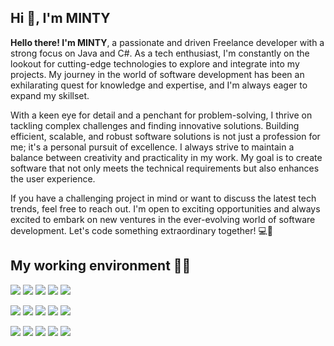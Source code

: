 <h2 align="left">Hi 👋, I'm MINTY</h2>

<b>Hello there! I'm MINTY</b>, a passionate and driven Freelance developer with a strong focus on Java and C#. As a tech enthusiast, I'm constantly on the lookout for cutting-edge technologies to explore and integrate into my projects. My journey in the world of software development has been an exhilarating quest for knowledge and expertise, and I'm always eager to expand my skillset.

With a keen eye for detail and a penchant for problem-solving, I thrive on tackling complex challenges and finding innovative solutions. Building efficient, scalable, and robust software solutions is not just a profession for me; it's a personal pursuit of excellence. I always strive to maintain a balance between creativity and practicality in my work. My goal is to create software that not only meets the technical requirements but also enhances the user experience.

If you have a challenging project in mind or want to discuss the latest tech trends, feel free to reach out. I'm open to exciting opportunities and always excited to embark on new ventures in the ever-evolving world of software development. Let's code something extraordinary together! 💻🚀

<h2 align="left">My working environment 👨‍🏭</h2>
<p>
  <img src="https://img.shields.io/badge/Java-ED8B00?style=for-the-badge&logo=java&logoColor=white" />
  <img src="https://img.shields.io/badge/C%23-239120?style=for-the-badge&logo=c-sharp&logoColor=white" />
  <img src="https://img.shields.io/badge/JavaScript-323330?style=for-the-badge&logo=javascript&logoColor=F7DF1E" />
  <img src="https://img.shields.io/badge/json-5E5C5C?style=for-the-badge&logo=json&logoColor=white" />
  <img src="https://img.shields.io/badge/Node.js-339933?style=for-the-badge&logo=nodedotjs&logoColor=white" />
</p>
<p>
  <img src="https://img.shields.io/badge/Visual_Studio_Code-0078D4?style=for-the-badge&logo=visual%20studio%20code&logoColor=white" />
  <img src="https://img.shields.io/badge/Visual_Studio-5C2D91?style=for-the-badge&logo=visual%20studio&logoColor=white" />
  <img src="https://img.shields.io/badge/Atom-66595C?style=for-the-badge&logo=Atom&logoColor=white" />
  <img src="https://img.shields.io/badge/Eclipse-2C2255?style=for-the-badge&logo=eclipse&logoColor=white" />
  <img src="https://img.shields.io/badge/sublime_text-%23575757.svg?&style=for-the-badge&logo=sublime-text&logoColor=important" />
</p>
<p>
  <img src="https://img.shields.io/badge/MySQL-00000F?style=for-the-badge&logo=mysql&logoColor=white" />
  <img src="https://img.shields.io/badge/MongoDB-4EA94B?style=for-the-badge&logo=mongodb&logoColor=white" />
  <img src="https://img.shields.io/badge/Redis-eb4034?style=for-the-badge&logo=redis&logoColor=white" />
  <img src="https://img.shields.io/badge/Trello-34a8eb?style=for-the-badge&logo=trello&logoColor=white" />
  <img src="https://img.shields.io/badge/git-bf2008?style=for-the-badge&logo=git&logoColor=white" />
</p>
